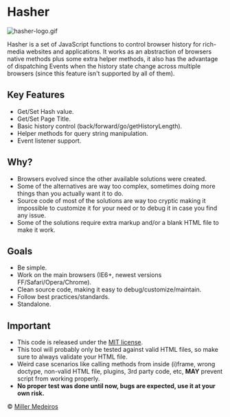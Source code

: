 # Hasher #

![hasher-logo.gif](http://github.com/millermedeiros/Hasher/raw/master/assets/hasher-logo.gif)

Hasher is a set of JavaScript functions to control browser history for rich-media websites and applications.
It works as an abstraction of browsers native methods plus some extra helper methods, it also has the advantage of dispatching Events when the history state change across multiple browsers (since this feature isn't supported by all of them).

## Key Features ##

 - Get/Set Hash value.
 - Get/Set Page Title.
 - Basic history control (back/forward/go/getHistoryLength).
 - Helper methods for query string manipulation.
 - Event listener support.

## Why? ##

 - Browsers evolved since the other available solutions were created.
 - Some of the alternatives are way too complex, sometimes doing more things than you actually want it to do.
 - Source code of most of the solutions are way too cryptic making it impossible to customize it for your need or to debug it in case you find any issue.
 - Some of the solutions require extra markup and/or a blank HTML file to make it work.

## Goals ##

 - Be simple.
 - Work on the main browsers (IE6+, newest versions FF/Safari/Opera/Chrome).
 - Clean source code, making it easy to debug/customize/maintain.
 - Follow best practices/standards.
 - Standalone.

## Important ##

 - This code is released under the [MIT license](http://www.opensource.org/licenses/mit-license.php).
 - This tool will probably only be tested against valid HTML files, so make sure to always validate your HTML file.
 - Weird case scenarios like calling methods from inside (i)frame, wrong doctype, non-valid HTML file, plugins, 3rd party code, etc, **MAY** prevent script from working properly.   
 - **No proper test was done until now, bugs are expected, use it at your own risk.**

&copy; [Miller Medeiros](http://www.millermedeiros.com)